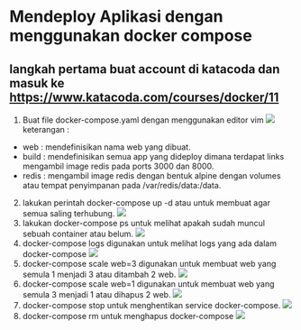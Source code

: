 # Mendeploy Aplikasi dengan menggunakan docker compose
## langkah pertama buat account di katacoda  dan masuk ke https://www.katacoda.com/courses/docker/11
1. Buat file docker-compose.yaml dengan menggunakan editor vim
![](images/11.1.png)
keterangan : 
- web : mendefinisikan nama web yang dibuat.
- build : mendefinisikan semua app yang dideploy dimana terdapat links mengambil image redis pada ports 3000 dan 8000.
- redis : mengambil image redis dengan bentuk alpine dengan volumes atau tempat penyimpanan pada /var/redis/data:/data.
2. lakukan perintah docker-compose up -d atau untuk membuat agar semua saling terhubung.
![](images/11.2.png)
3. lakukan docker-compose ps untuk melihat apakah sudah muncul sebuah container atau belum.
![](images/11.3.png)
4. docker-compose logs digunakan untuk melihat logs yang ada dalam docker-compose
![](images/11.4.png)
5. docker-compose scale web=3 digunakan untuk membuat web yang semula 1 menjadi 3 atau ditambah 2 web.
![](images/11.5.png)
6. docker-compose scale web=1 digunakan untuk membuat web yang semula 3 menjadi 1 atau dihapus 2 web.
![](images/11.6.png)
7. docker-compose stop untuk menghentikan service docker-compose.
![](images/11.7.png)
8. docker-compose rm untuk menghapus docker-compose
![](images/11.8.png)